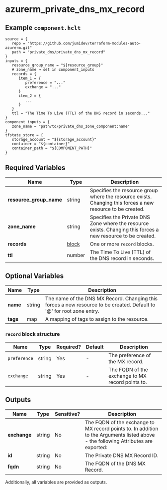 # azurerm_private_dns_mx_record



## Example `component.hclt`

```hcl
source = {
   repo = "https://github.com/jumidev/terraform-modules-auto-azurerm.git"   
   path = "private_dns/private_dns_mx_record"   
}
inputs = {
   resource_group_name = "${resource_group}"   
   # zone_name → set in component_inputs
   records = {
      item_1 = {
         preference = "..."         
         exchange = "..."         
      }      
      item_2 = {
         ...
      }      
   }   
   ttl = "The Time To Live (TTL) of the DNS record in seconds..."   
}
component_inputs = {
   zone_name = "path/to/private_dns_zone_component:name"   
}
tfstate_store = {
   storage_account = "${storage_account}"   
   container = "${container}"   
   container_path = "${COMPONENT_PATH}"   
}
```

## Required Variables

| Name | Type |  Description |
| ---- | --------- |  ----------- |
| **resource_group_name** | string |  Specifies the resource group where the resource exists. Changing this forces a new resource to be created. | 
| **zone_name** | string |  Specifies the Private DNS Zone where the resource exists. Changing this forces a new resource to be created. | 
| **records** | [block](#record-block-structure) |  One or more `record` blocks. | 
| **ttl** | number |  The Time To Live (TTL) of the DNS record in seconds. | 

## Optional Variables

| Name | Type |  Description |
| ---- | --------- |  ----------- |
| **name** | string |  The name of the DNS MX Record. Changing this forces a new resource to be created. Default to '@' for root zone entry. | 
| **tags** | map |  A mapping of tags to assign to the resource. | 

### `record` block structure

| Name | Type | Required? | Default | Description |
| ---- | ---- | --------- | ------- | ----------- |
| `preference` | string | Yes | - | The preference of the MX record. |
| `exchange` | string | Yes | - | The FQDN of the exchange to MX record points to. |



## Outputs

| Name | Type | Sensitive? | Description |
| ---- | ---- | --------- | --------- |
| **exchange** | string | No  | The FQDN of the exchange to MX record points to. In addition to the Arguments listed above - the following Attributes are exported: | 
| **id** | string | No  | The Private DNS MX Record ID. | 
| **fqdn** | string | No  | The FQDN of the DNS MX Record. | 

Additionally, all variables are provided as outputs.
